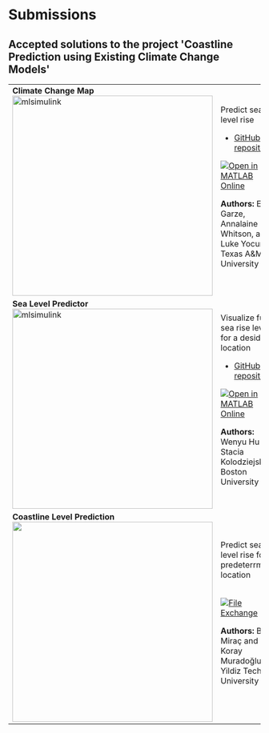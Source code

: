 # Submissions

## Accepted solutions to the project 'Coastline Prediction using Existing Climate Change Models'
<table>
<tr class="odd">
<td>
<b>Climate Change Map</b><br>
<img src="https://gist.githubusercontent.com/robertogl/e0115dc303472a9cfd52bbbc8edb7665/raw/ClimateChangeMap.png" alt="mlsimulink" width="400"/>
</td>
<td> 
Predict sea level rise<br>
<ul>
<li><a href="https://github.com/LukeY23/Climate-Change-Map">GitHub repository</a></li>
</ul>

[![Open in MATLAB Online](https://www.mathworks.com/images/responsive/global/open-in-matlab-online.svg)](https://matlab.mathworks.com/open/github/v1?repo=LukeY23/Climate-Change-Map)

**Authors:** Eliseo Garze, Annalaine Whitson, and Luke Yocum, Texas A&M University
</td>
</tr>

<tr class="odd">
<td>
<b>Sea Level Predictor</b><br>
<img src="https://gist.githubusercontent.com/robertogl/e0115dc303472a9cfd52bbbc8edb7665/raw/SeaLevelPredictor.png" alt="mlsimulink" width="400"/>
</td>
<td> 
Visualize future sea rise levels for a desidered location<br>
<ul>
<li><a href="https://github.com/skolodz/SeaLevelPredictor">GitHub repository</a></li>
</ul>
  
[![Open in MATLAB Online](https://www.mathworks.com/images/responsive/global/open-in-matlab-online.svg)](https://matlab.mathworks.com/open/github/v1?repo=skolodz/SeaLevelPredictor)

**Authors:** Wenyu Hu and Stacia Kolodziejski, Boston University
</td>
</tr>


<tr class="odd">
<td>
<b>Coastline Level Prediction</b><br>
<img src="https://gist.githubusercontent.com/robertogl/e0115dc303472a9cfd52bbbc8edb7665/raw/CoastlinePrediction.png" width="400"/>
</td>
<td> 
Predict sea level rise for a predeterrmined location<br><br>

[![File Exchange](https://www.mathworks.com/matlabcentral/images/matlab-file-exchange.svg)](https://www.mathworks.com/matlabcentral/fileexchange/129014-intelligent-control-systems-coastline-prediction)

**Authors:** Berke Miraç and Koray Muradoğlu, Yildiz Technical University 
</td>
</tr>
</table>



